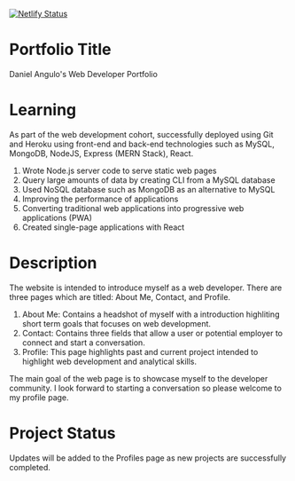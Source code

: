 [![Netlify Status](https://api.netlify.com/api/v1/badges/c6883f2e-92b2-40dd-a355-484edc202751/deploy-status)](https://app.netlify.com/sites/gallant-pasteur-d0264b/deploys)

# Portfolio Title

Daniel Angulo's Web Developer Portfolio

# Learning

As part of the web development cohort, successfully deployed using Git and Heroku using front-end and back-end technologies such as MySQL, MongoDB, NodeJS, Express (MERN Stack), React.

1. Wrote Node.js server code to serve static web pages
2. Query large amounts of data by creating CLI from a MySQL database
3. Used NoSQL database such as MongoDB as an alternative to MySQL
4. Improving the performance of applications
5. Converting traditional web applications into progressive web applications (PWA)
6. Created single-page applications with React

# Description

The website is intended to introduce myself as a web developer. There are three pages which are titled: About Me, Contact, and Profile.

1. About Me: Contains a headshot of myself with a introduction highliting short term goals that focuses on web development.
2. Contact: Contains three fields that allow a user or potential employer to connect and start a conversation.
3. Profile: This page highlights past and current project intended to highlight web development and analytical skills.

The main goal of the web page is to showcase myself to the developer community. I look forward to starting a conversation so please welcome to my profile page.

# Project Status

Updates will be added to the Profiles page as new projects are successfully completed.
